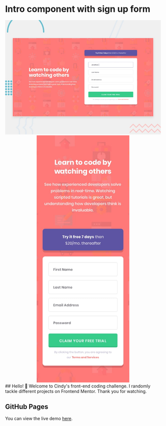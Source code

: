 # Intro component with sign up form
<img src="./design/desktop-preview.jpg" alt="Photo 1">
<div align="center">
  <img src="./design/mobile-design.jpg" alt="Photo 2" width="300">
</div>
## Hello! 👋
Welcome to Cindy's front-end coding challenge. I randomly tackle different projects on Frontend Mentor. Thank you for watching.

## GitHub Pages
You can view the live demo [here](https://mayihsuan.github.io/intro-component-with-signup-form-master/).
